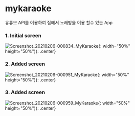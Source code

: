 # mykaraoke

유튜브 API를 이용하여 집에서 노래방을 이용 할수 있는 App

### 1. Initial screen

![Screenshot_20210206-000834_MyKaraoke](https://user-images.githubusercontent.com/39241588/107059681-6dc48980-6819-11eb-83ea-fb4ca563b5af.jpg){: width="50%" height="50%"){: .center}

### 2. Added screen

![Screenshot_20210206-000951_MyKaraoke](https://user-images.githubusercontent.com/39241588/107059783-8e8cdf00-6819-11eb-9e1a-b298120205f7.jpg){: width="50%" height="50%"){: .center}


### 3. Added screen

![Screenshot_20210206-000959_MyKaraoke](https://user-images.githubusercontent.com/39241588/107059849-a19faf00-6819-11eb-9216-295e54a8d8a7.jpg){: width="50%" height="50%"){: .center}
